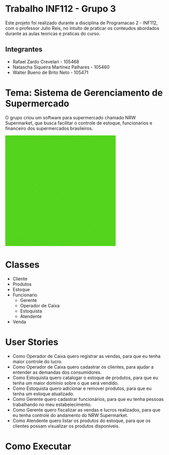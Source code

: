 # Trabalho INF112 - Grupo 3
Este projeto foi realizado durante a disciplina de Programacao 2 - INF112, com o professor Julio Reis, no intuito de praticar os conteudos abordados durante as aulas teoricas e praticas do curso.

## Integrantes
 - Rafael Zardo Crevelari - 105468 <br>
 - Natascha Siqueira Martinez Palhares - 105460 <br>
 - Walter Bueno de Brito Neto - 105471 <br>

# Tema: Sistema de Gerenciamento de Supermercado

O grupo criou um software para supermercado chamado NRW Supermarket, que busca facilitar o controle de estoque, funcionarios e financeiro dos supermercados brasileiros.

![Alt text](https://github.com/INF112-Programacao2/20212-team-3/blob/main/Imagens/logoNRW.gif)

# Classes
 - Cliente
 - Produtos
 - Estoque
 - Funcionario
   - Gerente 
   - Operador de Caixa 
   - Estoquista 
   - Atendente 
 - Venda

# User Stories
 - Como Operador de Caixa quero registrar as vendas, para que eu tenha maior
controle do lucro.
 - Como Operador de Caixa quero cadastrar os clientes, para ajudar a entender
as demandas dos consumidores.
 - Como Estoquista quero catalogar o estoque de produtos, para que eu tenha
um maior domínio sobre o que será vendido.
 - Como Estoquista quero adicionar e remover produtos, para que eu tenha um
estoque atualizado.
 - Como Gerente quero cadastrar funcionários, para que eu tenha pessoas
trabalhando no meu estabelecimento.
 - Como Gerente quero fiscalizar as vendas e lucros realizados, para que eu
tenha controle do andamento do NRW Supermarket.
 - Como Atendente quero listar os produtos do estoque, para que os clientes
possam visualizar os produtos disponíveis.

# Como Executar
